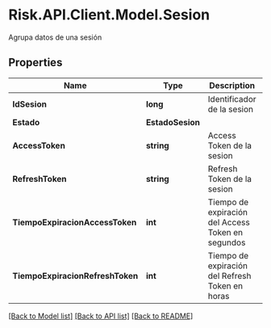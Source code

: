 # Risk.API.Client.Model.Sesion
Agrupa datos de una sesión

## Properties

Name | Type | Description | Notes
------------ | ------------- | ------------- | -------------
**IdSesion** | **long** | Identificador de la sesion | [optional] 
**Estado** | **EstadoSesion** |  | [optional] 
**AccessToken** | **string** | Access Token de la sesion | [optional] 
**RefreshToken** | **string** | Refresh Token de la sesion | [optional] 
**TiempoExpiracionAccessToken** | **int** | Tiempo de expiración del Access Token en segundos | [optional] 
**TiempoExpiracionRefreshToken** | **int** | Tiempo de expiración del Refresh Token en horas | [optional] 

[[Back to Model list]](../README.md#documentation-for-models) [[Back to API list]](../README.md#documentation-for-api-endpoints) [[Back to README]](../README.md)

